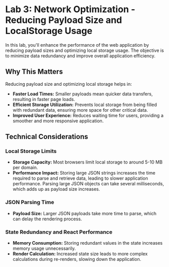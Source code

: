 # Lab 3: Network Optimization - Reducing Payload Size and LocalStorage Usage

In this lab, you'll enhance the performance of the web application by reducing payload sizes and optimizing local storage usage. The objective is to minimize data redundancy and improve overall application efficiency.

## Why This Matters

Reducing payload size and optimizing local storage helps in:

- **Faster Load Times:** Smaller payloads mean quicker data transfers, resulting in faster page loads.
- **Efficient Storage Utilization:** Prevents local storage from being filled with redundant data, ensuring more space for other critical data.
- **Improved User Experience:** Reduces waiting time for users, providing a smoother and more responsive application.

## Technical Considerations

### Local Storage Limits

- **Storage Capacity:** Most browsers limit local storage to around 5-10 MB per domain.
- **Performance Impact:** Storing large JSON strings increases the time required to parse and retrieve data, leading to slower application performance. Parsing large JSON objects can take several milliseconds, which adds up as payload size increases.

### JSON Parsing Time

- **Payload Size:** Larger JSON payloads take more time to parse, which can delay the rendering process.

### State Redundancy and React Performance

- **Memory Consumption:** Storing redundant values in the state increases memory usage unnecessarily.
- **Render Calculation:** Increased state size leads to more complex calculations during re-renders, slowing down the application.